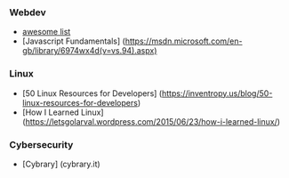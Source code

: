 ### Webdev
* [awesome list](https://github.com/sindresorhus/awesome)
* [Javascript Fundamentals] (https://msdn.microsoft.com/en-gb/library/6974wx4d(v=vs.94).aspx)

### Linux
* [50 Linux Resources for Developers] (https://inventropy.us/blog/50-linux-resources-for-developers)
* [How I Learned Linux] (https://letsgolarval.wordpress.com/2015/06/23/how-i-learned-linux/)

### Cybersecurity
* [Cybrary] (cybrary.it)
